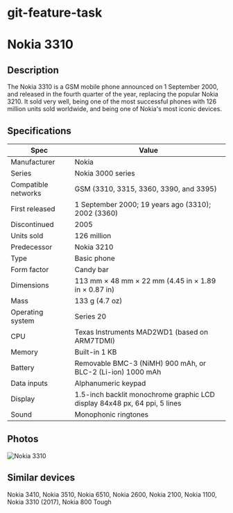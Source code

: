 # git-feature-task
# Nokia 3310
## Description
The Nokia 3310 is a GSM mobile phone announced on 1 September 2000, and released in the fourth quarter of the year, replacing the popular Nokia 3210. It sold very well, being one of the most successful phones with 126 million units sold worldwide, and being one of Nokia's most iconic devices.
## Specifications

| Spec | Value |
| ------ | ------ |
| Manufacturer | Nokia |
| Series | Nokia 3000 series |
Compatible networks|	GSM (3310, 3315, 3360, 3390, and 3395)
|First released|	1 September 2000; 19 years ago (3310); 2002 (3360)
|Discontinued|	2005
|Units sold|	126 million
|Predecessor|	Nokia 3210
|Type|	Basic phone
|Form factor|	Candy bar
|Dimensions|	113 mm × 48 mm × 22 mm (4.45 in × 1.89 in × 0.87 in)
|Mass|	133 g (4.7 oz)
|Operating system|	Series 20
|CPU|	Texas Instruments MAD2WD1 (based on ARM7TDMI)
|Memory|	Built-in 1 KB
|Battery|	Removable BMC-3 (NiMH) 900 mAh, or BLC-2 (Li-ion) 1000 mAh
|Data inputs|	Alphanumeric keypad
|Display|	1.5-inch backlit monochrome graphic LCD display 84x48 px, 64 ppi, 5 lines
|Sound|	Monophonic ringtones

## Photos
![Nokia 3310](https://drop.ndtv.com/TECH/product_database/images/2152017124957PM_635_nokia_3310.jpeg?downsize=*:200&output-quality=80)

## Similar devices
Nokia 3410, Nokia 3510, Nokia 6510, Nokia 2600, Nokia 2100, Nokia 1100, Nokia 3310 (2017), Nokia 800 Tough